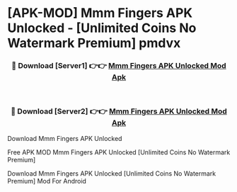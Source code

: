 # [APK-MOD] Mmm Fingers APK Unlocked - [Unlimited Coins No Watermark Premium] pmdvx



<div align="center">
<h3>🔴 Download [Server1] 👉👉 <a href="https://momento.my/?title=Mmm_Fingers_APK_Unlocked">Mmm Fingers APK Unlocked Mod Apk</a></h3><br>

<h3>🔴 Download [Server2] 👉👉 <a href="https://momento.my/?title=Mmm_Fingers_APK_Unlocked">Mmm Fingers APK Unlocked Mod Apk</a></h3>
</div>



Download Mmm Fingers APK Unlocked 

Free APK MOD Mmm Fingers APK Unlocked [Unlimited Coins No Watermark Premium]

Download Mmm Fingers APK Unlocked [Unlimited Coins No Watermark Premium] Mod For Android
